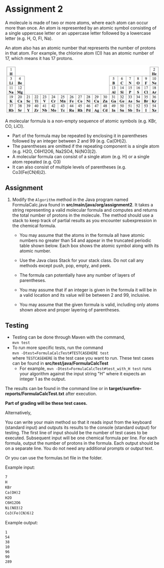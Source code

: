 # Assignment 2

A molecule is made of two or more atoms, where each atom can occur more than once. An atom is represented by an atomic symbol consisting of a single uppercase letter or an uppercase letter followed by a lowercase letter (e.g. H, O, Fl, Na).

An atom also has an atomic number that represents the number of protons in that atom. For example, the chlorine atom (Cl) has an atomic number of 17, which means it has 17 protons.

![atoms](Atoms.jpg)

A molecular formula is a non-empty sequence of atomic symbols (e.g. KBr, CO, LiCl).
* Part of the formula may be repeated by enclosing it in parentheses followed by an integer between 2 and 99 (e.g. Ca(OH)2).
* The parentheses are omitted if the repeating component is a single atom (e.g. H2O, C6H12O6, Na2SO4, Ni(NO3)2).
* A molecular formula can consist of a single atom (e.g. H) or a single atom repeated (e.g. O3)
* It can also consist of multiple levels of parentheses (e.g. Co3(Fe(CN)6)2).

## Assignment

1) Modify the `Algorithm` method in the Java program named FormulaCalc.java found in **src/main/java/org/assignment2**. It takes a string representing a valid molecular formula and computes and returns the total number of protons in the molecule. The method should use a stack to keep track of partial results as you encounter subexpression in the chemical formula.

    * You may assume that the atoms in the formula all have atomic numbers no greater than 54 and appear in the truncated periodic table shown below. Each box shows the atomic symbol along with its atomic number.

    * Use the Java class Stack for your stack class. Do not call any methods except push, pop, empty, and peek.
    * The formula can potentially have any number of layers of parentheses.
    * You may assume that if an integer is given in the formula it will be in a valid location and its value will be between 2 and 99, inclusive.
    * You may assume that the given formula is valid, including only atoms shown above and proper layering of parentheses.

## Testing

* Testing can be done through Maven with the command, <br> 
`mvn test` <br>
* To run more specific tests, run the command <br> 
`mvn -Dtest=FormulaCalcTest#TESTCASEHERE test` <br>
where `TESTCASEHERE` is the test case you want to run. These test cases can be found in **src/test/java/FormulaCalcTest** <br>
  * For example,  `mvn -Dtest=FormulaCalcTest#test_with_H test` runs your algorithm against the input string "H" where it expects an integer 1 as the output.

The results can be found in the command line or in **target/surefire-reports/FormulaCalcTest.txt** after execution.

**Part of grading will be these test cases.**

Alternatively,

You can write your main method so that it reads input from the keyboard (standard input) and outputs its results to the console (standard output) for testing. The first line of input should be the number of test cases to be executed. Subsequent input will be one chemical formula per line. For each formula, output the number of protons in the formula. Each output should be on a separate line. You do not need any additional prompts or output text.

Or you can use the formulas.txt file in the folder.

Example input:

```txt
7
H
KBr
Ca(OH)2
H2O
C6H12O6
Ni(NO3)2
Co3(Fe(CN)6)2
```

Example output:

```text
1
54
38
10
96
90
289
```

